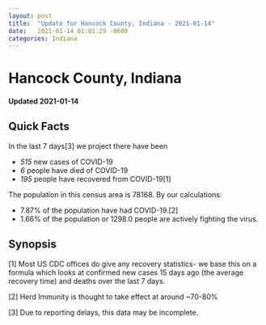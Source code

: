 ```yaml
---
layout: post
title:  "Update for Hancock County, Indiana - 2021-01-14"
date:   2021-01-14 01:01:29 -0600
categories: Indiana
---
```


# Hancock County, Indiana
#### Updated 2021-01-14

## Quick Facts

In the last 7 days[3] we project there have been
- *515* new cases of COVID-19
- *6* people have died of COVID-19
- *195* people have recovered from COVID-19[1]

The population in this census area is 78168. By our calculations:
- 7.87% of the population have had COVID-19.[2]
- 1.66% of the population or 1298.0 people are actively fighting the virus.

## Synopsis




[1] Most US CDC offices do give any recovery statistics- we base this on a formula which looks at confirmed new cases
15 days ago (the average recovery time) and deaths over the last 7 days.

[2] Herd Immunity is thought to take effect at around ~70-80%

[3] Due to reporting delays, this data may be incomplete.
 
    